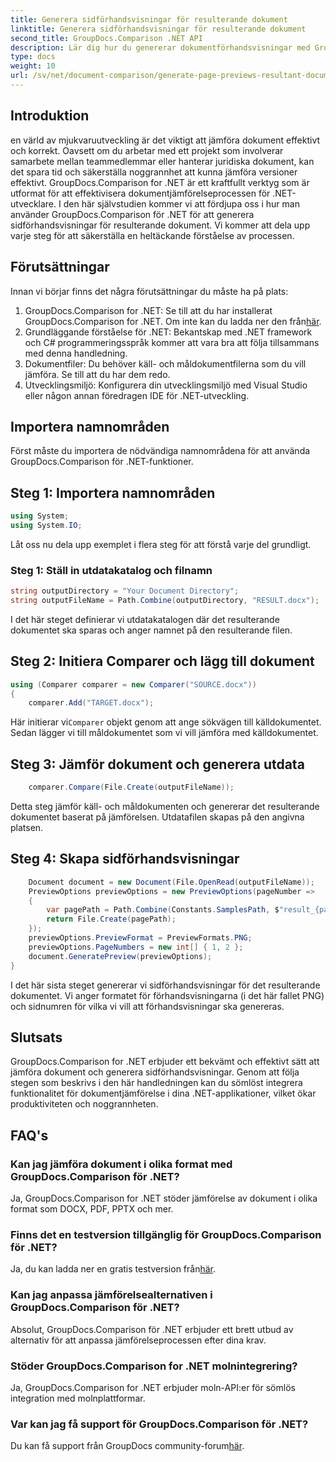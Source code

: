 ```yaml
---
title: Generera sidförhandsvisningar för resulterande dokument
linktitle: Generera sidförhandsvisningar för resulterande dokument
second_title: GroupDocs.Comparison .NET API
description: Lär dig hur du genererar dokumentförhandsvisningar med GroupDocs.Comparison för .NET. Jämför dokument effektivt och korrekt.
type: docs
weight: 10
url: /sv/net/document-comparison/generate-page-previews-resultant-document/
---
```

## Introduktion
en värld av mjukvaruutveckling är det viktigt att jämföra dokument effektivt och korrekt. Oavsett om du arbetar med ett projekt som involverar samarbete mellan teammedlemmar eller hanterar juridiska dokument, kan det spara tid och säkerställa noggrannhet att kunna jämföra versioner effektivt. GroupDocs.Comparison for .NET är ett kraftfullt verktyg som är utformat för att effektivisera dokumentjämförelseprocessen för .NET-utvecklare. I den här självstudien kommer vi att fördjupa oss i hur man använder GroupDocs.Comparison för .NET för att generera sidförhandsvisningar för resulterande dokument. Vi kommer att dela upp varje steg för att säkerställa en heltäckande förståelse av processen.
## Förutsättningar
Innan vi börjar finns det några förutsättningar du måste ha på plats:
1.  GroupDocs.Comparison for .NET: Se till att du har installerat GroupDocs.Comparison for .NET. Om inte kan du ladda ner den från[här](https://releases.groupdocs.com/comparison/net/).
2. Grundläggande förståelse för .NET: Bekantskap med .NET framework och C# programmeringsspråk kommer att vara bra att följa tillsammans med denna handledning.
3. Dokumentfiler: Du behöver käll- och måldokumentfilerna som du vill jämföra. Se till att du har dem redo.
4. Utvecklingsmiljö: Konfigurera din utvecklingsmiljö med Visual Studio eller någon annan föredragen IDE för .NET-utveckling.

## Importera namnområden
Först måste du importera de nödvändiga namnområdena för att använda GroupDocs.Comparison för .NET-funktioner.
## Steg 1: Importera namnområden
```csharp
using System;
using System.IO;
```
Låt oss nu dela upp exemplet i flera steg för att förstå varje del grundligt.
### Steg 1: Ställ in utdatakatalog och filnamn
```csharp
string outputDirectory = "Your Document Directory";
string outputFileName = Path.Combine(outputDirectory, "RESULT.docx");
```
I det här steget definierar vi utdatakatalogen där det resulterande dokumentet ska sparas och anger namnet på den resulterande filen.
## Steg 2: Initiera Comparer och lägg till dokument
```csharp
using (Comparer comparer = new Comparer("SOURCE.docx"))
{
    comparer.Add("TARGET.docx");
```
 Här initierar vi`Comparer` objekt genom att ange sökvägen till källdokumentet. Sedan lägger vi till måldokumentet som vi vill jämföra med källdokumentet.
## Steg 3: Jämför dokument och generera utdata
```csharp
    comparer.Compare(File.Create(outputFileName));
```
Detta steg jämför käll- och måldokumenten och genererar det resulterande dokumentet baserat på jämförelsen. Utdatafilen skapas på den angivna platsen.
## Steg 4: Skapa sidförhandsvisningar
```csharp
    Document document = new Document(File.OpenRead(outputFileName));
    PreviewOptions previewOptions = new PreviewOptions(pageNumber =>
    {
        var pagePath = Path.Combine(Constants.SamplesPath, $"result_{pageNumber}.png");
        return File.Create(pagePath);
    });
    previewOptions.PreviewFormat = PreviewFormats.PNG;
    previewOptions.PageNumbers = new int[] { 1, 2 };
    document.GeneratePreview(previewOptions);
}
```
I det här sista steget genererar vi sidförhandsvisningar för det resulterande dokumentet. Vi anger formatet för förhandsvisningarna (i det här fallet PNG) och sidnumren för vilka vi vill att förhandsvisningar ska genereras.

## Slutsats
GroupDocs.Comparison for .NET erbjuder ett bekvämt och effektivt sätt att jämföra dokument och generera sidförhandsvisningar. Genom att följa stegen som beskrivs i den här handledningen kan du sömlöst integrera funktionalitet för dokumentjämförelse i dina .NET-applikationer, vilket ökar produktiviteten och noggrannheten.
## FAQ's
### Kan jag jämföra dokument i olika format med GroupDocs.Comparison för .NET?
Ja, GroupDocs.Comparison for .NET stöder jämförelse av dokument i olika format som DOCX, PDF, PPTX och mer.
### Finns det en testversion tillgänglig för GroupDocs.Comparison för .NET?
 Ja, du kan ladda ner en gratis testversion från[här](https://releases.groupdocs.com/).
### Kan jag anpassa jämförelsealternativen i GroupDocs.Comparison för .NET?
Absolut, GroupDocs.Comparison för .NET erbjuder ett brett utbud av alternativ för att anpassa jämförelseprocessen efter dina krav.
### Stöder GroupDocs.Comparison for .NET molnintegrering?
Ja, GroupDocs.Comparison for .NET erbjuder moln-API:er för sömlös integration med molnplattformar.
### Var kan jag få support för GroupDocs.Comparison för .NET?
 Du kan få support från GroupDocs community-forum[här](https://forum.groupdocs.com/c/comparison/12).